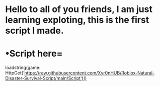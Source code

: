 # Hello to all of you friends, I am just learning exploting, this is the first script I made.

# •Script here= 

loadstring(game: HttpGet('https://raw.githubusercontent.com/Xyr0nHUB/Roblox-Natural-Disaster-Survival-Script/main/Script')()
